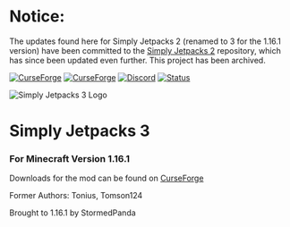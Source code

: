 # Notice:
The updates found here for Simply Jetpacks 2 (renamed to 3 for the 1.16.1 version) have been committed to the [Simply Jetpacks 2](https://www.github.com/Tomson124/SimplyJetpacks2 "Simply Jetpacks 2 Repository") repository, which has since been updated even further. This project has been archived.

[![CurseForge](http://cf.way2muchnoise.eu/simply-jetpacks-3.svg)](https://www.curseforge.com/minecraft/mc-mods/simply-jetpacks-3)
[![CurseForge](http://cf.way2muchnoise.eu/versions/simply-jetpacks-3.svg)](https://www.curseforge.com/minecraft/mc-mods/simply-jetpacks-3)
[![Discord](https://img.shields.io/badge/Discord-SimplyJetpacks_Server-738bd7.svg?style=flat-square)](https://discord.gg/v5qJysC)
[![Status](https://img.shields.io/badge/Status-In_Development-orange.svg)](https://github.com/Th0mas-7/SimplyJetpacks3)

![Simply Jetpacks 3 Logo](https://i.imgur.com/1Lof0b1.png "Simply Jetpacks 3 Logo")
# Simply Jetpacks 3
### For Minecraft Version 1.16.1

Downloads for the mod can be found on [CurseForge](https://www.curseforge.com/minecraft/mc-mods/simply-jetpacks-3 "CurseForge - Simply Jetpacks 3")

Former Authors: Tonius, Tomson124

Brought to 1.16.1 by StormedPanda
